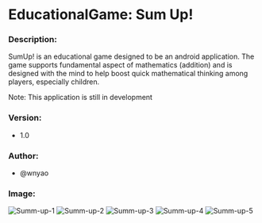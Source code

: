 # EducationalGame: Sum Up!

### Description:
SumUp! is an educational game designed to be an android application. The game supports fundamental aspect of mathematics (addition) and is designed with the mind to help boost quick mathematical thinking among players, especially children. 

Note: This application is still in development

### Version:
- 1.0

### Author:
- @wnyao

### Image:
![Summ-up-1](https://github.com/wnyao/cp3406_mobile_computing/blob/master/SampleImages(README)/sum-up-1.png)
![Summ-up-2](https://github.com/wnyao/cp3406_mobile_computing/blob/master/SampleImages(README)/sum-up-2.png)
![Summ-up-3](https://github.com/wnyao/cp3406_mobile_computing/blob/master/SampleImages(README)/sum-up-3.png)
![Summ-up-4](https://github.com/wnyao/cp3406_mobile_computing/blob/master/SampleImages(README)/sum-up-4.png)
![Summ-up-5](https://github.com/wnyao/cp3406_mobile_computing/blob/master/SampleImages(README)/sum-up-5.png)

